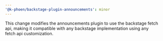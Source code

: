 ```yaml
---
'@k-phoen/backstage-plugin-announcements': minor
---
```


This change modifies the announcements plugin to use the backstage fetch api, making it compatible with any backstage implementation using any fetch api customization.
